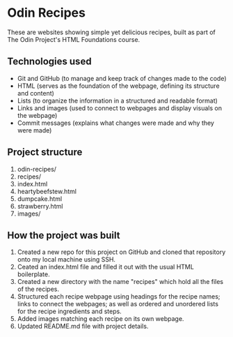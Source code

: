 # Odin Recipes
These are websites showing simple yet delicious recipes, built as part of The Odin Project's HTML Foundations course.

## Technologies used
- Git and GitHub (to manage and keep track of changes made to the code)
- HTML (serves as the foundation of the webpage, defining its structure and content)
- Lists (to organize the information in a structured and readable format)
- Links and images (used to connect to webpages and display visuals on the webpage)
- Commit messages (explains what changes were made and why they were made)

## Project structure
1. odin-recipes/
2. recipes/
3. index.html
4. heartybeefstew.html
5. dumpcake.html
6. strawberry.html
7. images/

## How the project was built
1. Created a new repo for this project on GitHub and cloned that repository onto my local machine using SSH.
2. Ceated an index.html file and filled it out with the usual HTML boilerplate.
3. Created a new directory with the name "recipes" which hold all the files of the recipes.
5. Structured each recipe webpage using headings for the recipe names; links to connect the webpages; as well as ordered and unordered lists for the recipe ingredients and steps.
6. Added images matching each recipe on its own webpage.
7. Updated README.md file with project details.
